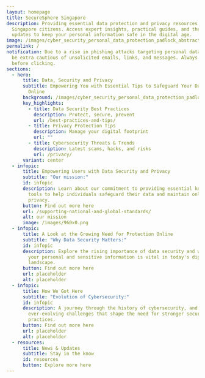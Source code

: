 ```yaml
---
layout: homepage
title: SecureSphere Singapore
description: Providing essential data protection and privacy resources for
  Singapore citizens. Access expert insights, practical guides, and the latest
  updates to keep your personal information safe in the digital age.
image: /images/cyber_security_personal_data_protection_padlock_abstract_hi_tech_free_vector.jpg
permalink: /
notification: Due to a rise in phishing attacks targeting personal data, please
  be extra cautious of unsolicited emails, links, and messages. Always verify
  before clicking.
sections:
  - hero:
      title: Data, Security and Privacy
      subtitle: Empowering You with Essential Tips to Safeguard Your Data and Privacy
        Online
      background: /images/cyber_security_personal_data_protection_padlock_abstract_hi_tech_free_vector.jpg
      key_highlights:
        - title: Data Security Best Practices
          description: Protect, secure, prevent
          url: /best-practices-and-tips/
        - title: Privacy Protection Tips
          description: Manage your digital footprint
          url: ""
        - title: Cybersecurity Threats & Trends
          description: Latest scams, hacks, and risks
          url: /privacy/
      variant: center
  - infopic:
      title: Empowering Users with Data Security and Privacy
      subtitle: "Our mission:"
      id: infopic
      description: Learn about our commitment to providing essential knowledge and
        tools to help individuals safeguard their data and maintain online
        privacy.
      button: Find out more here
      url: /supporting-national-and-global-standards/
      alt: our mission
      image: /images/960x0.png
  - infopic:
      title: A Look at the Growing Need for Protection Online
      subtitle: "Why Data Security Matters:"
      id: infopic
      description: Explore the rising importance of data security and why protecting
        your personal and sensitive information is vital in today's digital
        landscape.
      button: Find out more here
      url: placeholder
      alt: placeholder
  - infopic:
      title: How We Got Here
      subtitle: "Evolution of Cybersecurity:"
      id: infopic
      description: A journey through the history of cybersecurity, and the
        ever-evolving challenges that shape the need for stronger security
        practices.
      button: Find out more here
      url: placeholder
      alt: placeholder
  - resources:
      title: News & Updates
      subtitle: Stay in the know
      id: resources
      button: Explore more here
---
```

